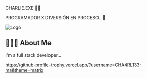 CHARLIE.EXE
🥷🏿

PROGRAMADOR X DIVERSIÓN
EN PROCESO...🚀


![Logo](https://dev-to-uploads.s3.amazonaws.com/uploads/articles/th5xamgrr6se0x5ro4g6.png)


## 🧑🏿‍💻 About Me
I'm a full stack developer...

https://github-profile-trophy.vercel.app/?username=CHA4RL133-ma&theme=matrix
